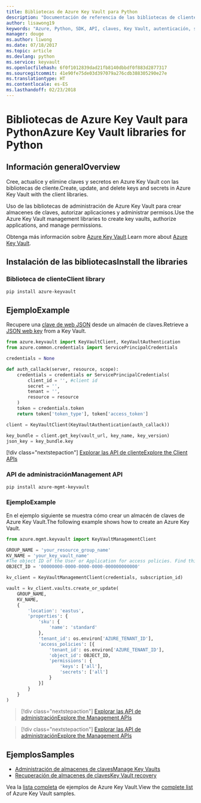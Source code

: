 ```yaml
---
title: Bibliotecas de Azure Key Vault para Python
description: "Documentación de referencia de las bibliotecas de cliente de Python para Azure Key Vault"
author: lisawong19
keywords: "Azure, Python, SDK, API, claves, Key Vault, autenticación, secreto, clave, seguridad"
manager: douge
ms.author: liwong
ms.date: 07/18/2017
ms.topic: article
ms.devlang: python
ms.service: keyvault
ms.openlocfilehash: 6f0f1012839dad21fb8140dbbdf0f883d2877317
ms.sourcegitcommit: 41e90fe75de03d397079a276cdb388305290e27e
ms.translationtype: HT
ms.contentlocale: es-ES
ms.lasthandoff: 02/23/2018
---
```

# <a name="azure-key-vault-libraries-for-python"></a><span data-ttu-id="d7ffb-104">Bibliotecas de Azure Key Vault para Python</span><span class="sxs-lookup"><span data-stu-id="d7ffb-104">Azure Key Vault libraries for Python</span></span>

## <a name="overview"></a><span data-ttu-id="d7ffb-105">Información general</span><span class="sxs-lookup"><span data-stu-id="d7ffb-105">Overview</span></span>

<span data-ttu-id="d7ffb-106">Cree, actualice y elimine claves y secretos en Azure Key Vault con las bibliotecas de cliente.</span><span class="sxs-lookup"><span data-stu-id="d7ffb-106">Create, update, and delete keys and secrets in Azure Key Vault with the client libraries.</span></span>

<span data-ttu-id="d7ffb-107">Uso de las bibliotecas de administración de Azure Key Vault para crear almacenes de claves, autorizar aplicaciones y administrar permisos.</span><span class="sxs-lookup"><span data-stu-id="d7ffb-107">Use the Azure Key Vault management libraries to create key vaults, authorize applications, and manage permissions.</span></span> 

<span data-ttu-id="d7ffb-108">Obtenga más información sobre [Azure Key Vault](/azure/key-vault/key-vault-whatis).</span><span class="sxs-lookup"><span data-stu-id="d7ffb-108">Learn more about [Azure Key Vault](/azure/key-vault/key-vault-whatis).</span></span>

## <a name="install-the-libraries"></a><span data-ttu-id="d7ffb-109">Instalación de las bibliotecas</span><span class="sxs-lookup"><span data-stu-id="d7ffb-109">Install the libraries</span></span>

### <a name="client-library"></a><span data-ttu-id="d7ffb-110">Biblioteca de cliente</span><span class="sxs-lookup"><span data-stu-id="d7ffb-110">Client library</span></span>
```bash
pip install azure-keyvault
```

## <a name="example"></a><span data-ttu-id="d7ffb-111">Ejemplo</span><span class="sxs-lookup"><span data-stu-id="d7ffb-111">Example</span></span>
<span data-ttu-id="d7ffb-112">Recupere una [clave de web JSON](https://tools.ietf.org/html/draft-ietf-jose-json-web-key-18) desde un almacén de claves.</span><span class="sxs-lookup"><span data-stu-id="d7ffb-112">Retrieve a [JSON web key](https://tools.ietf.org/html/draft-ietf-jose-json-web-key-18) from a Key Vault.</span></span>

```python
from azure.keyvault import KeyVaultClient, KeyVaultAuthentication
from azure.common.credentials import ServicePrincipalCredentials

credentials = None

def auth_callack(server, resource, scope):
    credentials = credentials or ServicePrincipalCredentials(
        client_id = '', #client id
        secret = '',
        tenant = '',
        resource = resource
    )
    token = credentials.token
    return token['token_type'], token['access_token']

client = KeyVaultClient(KeyVaultAuthentication(auth_callack))

key_bundle = client.get_key(vault_url, key_name, key_version)
json_key = key_bundle.key
```
[!div class="nextstepaction"]
[<span data-ttu-id="d7ffb-113">Explorar las API de cliente</span><span class="sxs-lookup"><span data-stu-id="d7ffb-113">Explore the Client APIs</span></span>](/python/api/overview/azure/keyvault/client)

### <a name="management-api"></a><span data-ttu-id="d7ffb-114">API de administración</span><span class="sxs-lookup"><span data-stu-id="d7ffb-114">Management API</span></span>
```bash
pip install azure-mgmt-keyvault
```

### <a name="example"></a><span data-ttu-id="d7ffb-115">Ejemplo</span><span class="sxs-lookup"><span data-stu-id="d7ffb-115">Example</span></span>
<span data-ttu-id="d7ffb-116">En el ejemplo siguiente se muestra cómo crear un almacén de claves de Azure Key Vault.</span><span class="sxs-lookup"><span data-stu-id="d7ffb-116">The following example shows how to create an Azure Key Vault.</span></span> 

```python
from azure.mgmt.keyvault import KeyVaultManagementClient

GROUP_NAME = 'your_resource_group_name'
KV_NAME = 'your_key_vault_name'
#The object ID of the User or Application for access policies. Find this number in the portal
OBJECT_ID = '00000000-0000-0000-0000-000000000000'

kv_client = KeyVaultManagementClient(credentials, subscription_id)

vault = kv_client.vaults.create_or_update(
    GROUP_NAME,
    KV_NAME,
    {
        'location': 'eastus',
        'properties': {
            'sku': {
                'name': 'standard'
            },
            'tenant_id': os.environ['AZURE_TENANT_ID'],
            'access_policies': [{
                'tenant_id': os.environ['AZURE_TENANT_ID'],
                'object_id': OBJECT_ID,
                'permissions': {
                    'keys': ['all'],
                    'secrets': ['all']
                }
            }]
        }
    }
)
```
> [!div class="nextstepaction"]
> [<span data-ttu-id="d7ffb-117">Explorar las API de administración</span><span class="sxs-lookup"><span data-stu-id="d7ffb-117">Explore the Management APIs</span></span>](/python/api/azure.mgmt.keyvault)

> [!div class="nextstepaction"]
> [<span data-ttu-id="d7ffb-118">Explorar las API de administración</span><span class="sxs-lookup"><span data-stu-id="d7ffb-118">Explore the Management APIs</span></span>](/python/api/overview/azure/keyvault/management)

## <a name="samples"></a><span data-ttu-id="d7ffb-119">Ejemplos</span><span class="sxs-lookup"><span data-stu-id="d7ffb-119">Samples</span></span>
* <span data-ttu-id="d7ffb-120">[Administración de almacenes de claves][1]</span><span class="sxs-lookup"><span data-stu-id="d7ffb-120">[Manage Key Vaults][1]</span></span> 
* <span data-ttu-id="d7ffb-121">[Recuperación de almacenes de claves][2]</span><span class="sxs-lookup"><span data-stu-id="d7ffb-121">[Key Vault recovery][2]</span></span>

[1]: https://azure.microsoft.com/resources/samples/key-vault-python-manage/
[2]: https://azure.microsoft.com/resources/samples/key-vault-recovery-python/

<span data-ttu-id="d7ffb-122">Vea la [lista completa](https://azure.microsoft.com/resources/samples/?platform=python&term=key+vault) de ejemplos de Azure Key Vault.</span><span class="sxs-lookup"><span data-stu-id="d7ffb-122">View the [complete list](https://azure.microsoft.com/resources/samples/?platform=python&term=key+vault) of Azure Key Vault samples.</span></span> 